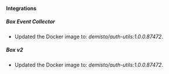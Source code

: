 #### Integrations
##### Box Event Collector
- Updated the Docker image to: *demisto/auth-utils:1.0.0.87472*.
##### Box v2
- Updated the Docker image to: *demisto/auth-utils:1.0.0.87472*.
